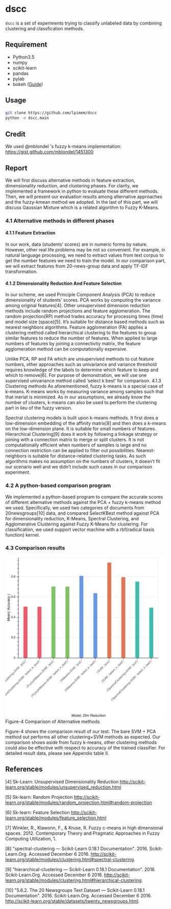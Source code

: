 # dscc
`dscc` is a set of experiments trying to classify unlabeled data by combining clustering and classfication methods. 

## Requirement
- Python3.5
- numpy
- scikit-learn
- pandas
- pylab
- bokeh ([Guide](http://bokeh.pydata.org/en/latest/docs/user_guide/quickstart.html#userguide-quickstart))

## Usage 

```bash
git clone https://github.com/lpimem/dscc
python -m dscc.main
```

## Credit
We used @mblondel 's fuzzy k-means implementation: https://gist.github.com/mblondel/1451300

## Report
We will first discuss alternative methods in feature extraction, dimensionality reduction, and clustering phases. For clarity, we implemented a framework in python to evaluate these different methods. Then, we will present our evaluation results among alternative approaches and the fuzzy-kmean method we adopted. In the last of this part, we will discuss Gaussian Mixture which is a related algorithm to Fuzzy K-Means. 
### 4.1 Alternative methods in different phases
#### 4.1.1 Feature Extraction
In our work, data (students’ scores) are in numeric forms by nature. However, other real life problems may be not so convenient. For example, in natural language processing, we need to extract values from text corpus to get the number features we need to train the model.  In our comparison part, we will extract features from 20-news-group data and apply TF-IDF transformation.
#### 4.1.2 Dimensionality Reduction And Feature Selection
In our scheme, we used Principle Component Analysis (PCA) to reduce dimensionality of students’ scores. PCA works by computing the variance among original features[4]. Other unsupervised dimension reduction methods include random projections and feature agglomeration. The random projection(RP) method trades accuracy for processing times (time) and model size (space)[5]. It’s suitable for distance based methods such as nearest neighbors algorithms.  Feature agglomeration (FA) applies a clustering method called hierarchical clustering to the features to group similar features to reduce the number of features. When applied to large numbers of features by joining a connectivity matrix, the feature agglomeration method can be computationally expensive. 

Unlike PCA, RP and FA which are unsupervised methods to cut feature numbers, other approaches such as univariance and variance threshold requires knowledge of the labels to determine which feature to keep and which to remove[6]. For purpose of demonstration, we will use one supervised univariance method called ‘select k best’ for comparison. 
4.1.3 Clustering methods
As aforementioned, fuzzy k-means is a special case of k-means. K-means works by measuring variance among samples such that that ineriat is minimized. As in our assumptions, we already know the number of clusters, k-means can also be used to perform the clustering part in lieu of the fuzzy version. 

Spectral clustering models is built upon k-means methods. It first does a low-dimension embedding of the affinity matrix[8] and then does a k-means on the low-dimension plane. It is suitable for small numbers of features. 
Hierarchical Clustering[9] does it work by following a linkage strategy or joining with a connection matrix to merge or split clusters. It is not computationally efficient when numbers of samples is large and no connection restriction can be applied to filter out possibilities. 
Nearest-neighbors is suitable for distance-related clustering tasks. As such algorithms makes no assumption on the numbers of clusters, it doesn’t fit our scenario well and we didn’t include such cases in our comparison experiment.
### 4.2 A python-based comparison program
We implemented a python-based program to compare the accurate scores of different alternative methods against the PCA + fuzzy k-means method we used.  Specifically, we used two categories of documents from 20newsgroups[10] data, and compared SelectKBest method against PCA for dimensionality reduction,  K-Means, Spectral Clustering, and Agglomerative Clustering against Fuzzy K-Means for clustering. For classification, we used support vector machine with a rbf(radical basis function) kernel. 

### 4.3 Comparison results

![](https://raw.githubusercontent.com/lpimem/dscc/master/result.png)
Figure-4 Comparison of Alternative methods

Figure-4 shows the comparison result of our test. The bare SVM + PCA method out performs all other clustering+SVM methods as expected. Our comparison shows aside from fuzzy k-means, other clustering methods could also be effective with respect to accuracy of the trained classifier. For detailed result data, please see Appendix table II.

## References

[4] Sk-Learn: Unsupervised Dimensionality Reduction http://scikit-learn.org/stable/modules/unsupervised_reduction.html 

[5] Sk-learn: Random Projection http://scikit-learn.org/stable/modules/random_projection.html#random-projection 

[6] Sk-learn: Feature Selection http://scikit-learn.org/stable/modules/feature_selection.html 

[7] Winkler, R., Klawonn, F., & Kruse, R. Fuzzy c-means in high dimensional spaces. 2012. Contemporary Theory and Pragmatic Approaches in Fuzzy Computing Utilization, 1.

[8] "spectral-clustering — Scikit-Learn 0.18.1 Documentation". 2016. Scikit-Learn.Org. Accessed December 6 2016. http://scikit-learn.org/stable/modules/clustering.html#spectral-clustering.

[9] "hierarchical-clustering — Scikit-Learn 0.18.1 Documentation". 2016. Scikit-Learn.Org. Accessed December 6 2016. http://scikit-learn.org/stable/modules/clustering.html#hierarchical-clustering.

[10] "5.6.2. The 20 Newsgroups Text Dataset — Scikit-Learn 0.18.1 Documentation". 2016. Scikit-Learn.Org. Accessed December 6 2016. http://scikit-learn.org/stable/datasets/twenty_newsgroups.html. 
